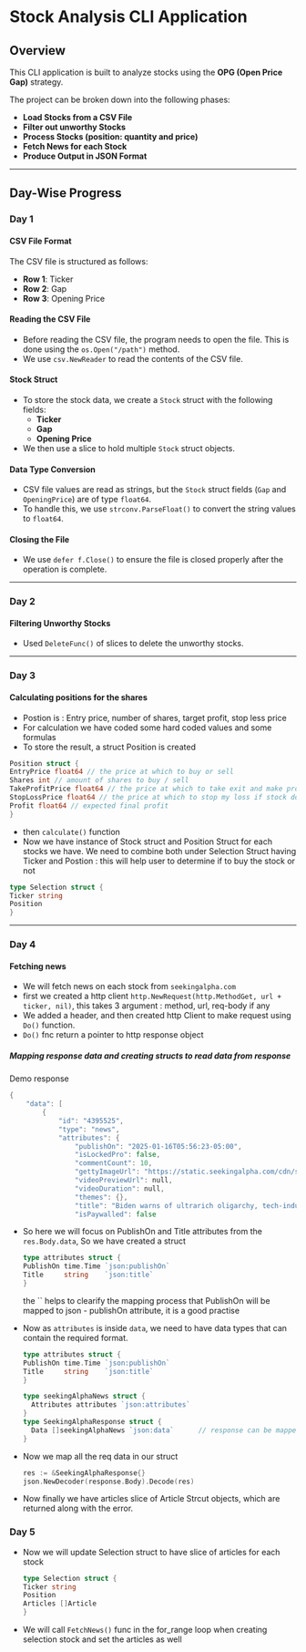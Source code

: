 # Stock Analysis CLI Application

## Overview

This CLI application is built to analyze stocks using the **OPG (Open Price Gap)** strategy.

The project can be broken down into the following phases:

- **Load Stocks from a CSV File**
- **Filter out unworthy Stocks**
- **Process Stocks (position: quantity and price)**
- **Fetch News for each Stock**
- **Produce Output in JSON Format**

---

## Day-Wise Progress

### Day 1

#### CSV File Format

The CSV file is structured as follows:

- **Row 1**: Ticker
- **Row 2**: Gap
- **Row 3**: Opening Price

#### Reading the CSV File

- Before reading the CSV file, the program needs to open the file. This is done using the `os.Open("/path")` method.
- We use `csv.NewReader` to read the contents of the CSV file.

#### Stock Struct

- To store the stock data, we create a `Stock` struct with the following fields:
  - **Ticker**
  - **Gap**
  - **Opening Price**
- We then use a slice to hold multiple `Stock` struct objects.

#### Data Type Conversion

- CSV file values are read as strings, but the `Stock` struct fields (`Gap` and `OpeningPrice`) are of type `float64`.
- To handle this, we use `strconv.ParseFloat()` to convert the string values to `float64`.

#### Closing the File

- We use `defer f.Close()` to ensure the file is closed properly after the operation is complete.

---

### Day 2

#### Filtering Unworthy Stocks

- Used `DeleteFunc()` of slices to delete the unworthy stocks.

---

### Day 3

#### Calculating positions for the shares

- Postion is : Entry price, number of shares, target profit, stop less price
- For calculation we have coded some hard coded values and some formulas
- To store the result, a struct Position is created

```go type
Position struct {
EntryPrice float64 // the price at which to buy or sell
Shares int // amount of shares to buy / sell
TakeProfitPrice float64 // the price at which to take exit and make profit
StopLossPrice float64 // the price at which to stop my loss if stock doesn't go our way
Profit float64 // expected final profit
}
```

- then `calculate()` function
- Now we have instance of Stock struct and Position Struct for each stocks we have. We need to combine both under
  Selection Struct having Ticker and Postion : this will help user to determine if to buy the stock or not

```go
type Selection struct {
Ticker string
Position
}
```

---

### Day 4

#### Fetching news

- We will fetch news on each stock from `seekingalpha.com`
- first we created a http client `http.NewRequest(http.MethodGet, url + ticker, nil)`, this takes 3 argument : method, url, req-body if any
- We added a header, and then created http Client to make request using `Do()` function.
- `Do()` fnc return a pointer to http response object

##### Mapping response data and creating structs to read data from response

Demo response

```go
{
    "data": [
        {
            "id": "4395525",
            "type": "news",
            "attributes": {
                "publishOn": "2025-01-16T05:56:23-05:00",
                "isLockedPro": false,
                "commentCount": 10,
                "gettyImageUrl": "https://static.seekingalpha.com/cdn/s3/uploads/getty_images/2193527787/image_2193527787.jpg",
                "videoPreviewUrl": null,
                "videoDuration": null,
                "themes": {},
                "title": "Biden warns of ultrarich oligarchy, tech-industrial complex in farewell speech",
                "isPaywalled": false
```

- So here we will focus on PublishOn and Title attributes from the `res.Body.data`, So we have created a struct
  ```go
  type attributes struct {
  PublishOn time.Time `json:publishOn`
  Title     string    `json:title`
  }
  ```
  the `` helps to clearify the mapping process that PublishOn will be mapped to json - publishOn attribute, it is a good practise
- Now as `attributes` is inside `data`, we need to have data types that can contain the required format.

  ```go
  type attributes struct {
  PublishOn time.Time `json:publishOn`
  Title     string    `json:title`
  }

  type seekingAlphaNews struct {
    Attributes attributes `json:attributes`
  }
  type SeekingAlphaResponse struct {
    Data []seekingAlphaNews `json:data`      // response can be mapped to SeekinAlphaNews
  }
  ```

- Now we map all the req data in our struct
  ```go
  res := &SeekingAlphaResponse{}
  json.NewDecoder(response.Body).Decode(res)
  ```
- Now finally we have articles slice of Article Strcut objects, which are returned along with the error.

### Day 5

- Now we will update Selection struct to have slice of articles for each stock
  ```go
  type Selection struct {
  Ticker string
  Position
  Articles []Article
  }
  ```
- We will call `FetchNews()` func in the for_range loop when creating selection stock and set the articles as well
